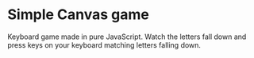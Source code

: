 # Simple Canvas game
Keyboard game made in pure JavaScript. Watch the letters fall down and press keys on your keyboard matching letters falling down.
